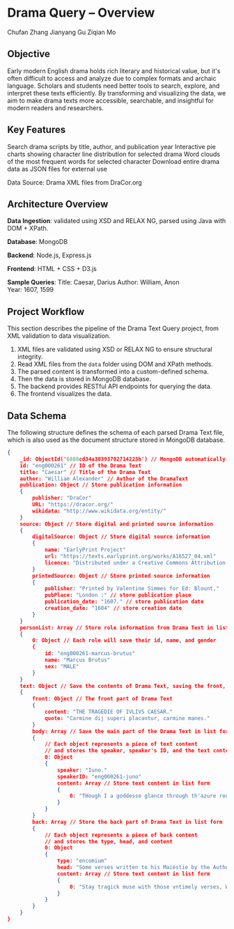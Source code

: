 # Drama Query – Overview

Chufan Zhang
Jianyang Gu
Ziqian Mo

## Objective

Early modern English drama holds rich literary and historical value, but it's often difficult to access and analyze due to complex formats and archaic language. Scholars and students need better tools to search, explore, and interpret these texts efficiently. By transforming and visualizing the data, we aim to make drama texts more accessible, searchable, and insightful for modern readers and researchers.

## Key Features

Search drama scripts by title, author, and publication year
Interactive pie charts showing character line distribution for selected drama
Word clouds of the most frequent words for selected character
Download entire drama data as JSON files for external use

Data Source: Drama XML files from DraCor.org

## Architecture Overview

**Data Ingestion**:
validated using XSD and RELAX NG, parsed using Java with DOM + XPath.

**Database**:
MongoDB

**Backend**:
Node.js, Express.js

**Frontend**:
HTML + CSS + D3.js

**Sample Queries**:
Title:   Caesar, Darius
Author:  William, Anon  
Year:    1607, 1599

## Project Workflow

This section describes the pipeline of the Drama Text Query project, from XML validation to data visualization.

1. XML files are validated using XSD or RELAX NG to ensure structural integrity.
2. Read XML files from the `data` folder using DOM and XPath methods.
3. The parsed content is transformed into a custom-defined schema.
4. Then the data is stored in MongoDB database.
5. The backend provides RESTful API endpoints for querying the data.
6. The frontend visualizes the data.

## Data Schema

The following structure defines the schema of each parsed Drama Text file, which is also used as the document structure stored in MongoDB database.

```json
{
    _id: ObjectId('6888cd34a30393702714223b') // MongoDB automatically generated unique id
    id: "eng000261" // ID of the Drama Text
    title: "Caesar" // Title of the Drama Text
    author: "William Alexander" // Author of the DramaText
    publication: Object // Store publication information
    {
        publisher: "DraCor"
        URL: "https://dracor.org/"
        wikidata: "http://www.wikidata.org/entity/"
    }
    source: Object // Store digital and printed source information
    {
        digitalSource: Object // Store digital source information
        {
            name: "EarlyPrint Project"
            url: "https://texts.earlyprint.org/works/A16527_04.xml"
            licence: "Distributed under a Creative Commons Attribution-NonCommercial 3.0 Unp…"
        }
        printedSource: Object // Store printed source information
        {
            publisher: "Printed by Valentine Simmes for Ed: Blount,"
            pubPlace: "London :" // store publication place
            publication_date: "1607." // store publication date
            creation_date: "1604" // store creation date
        }
    }
    personList: Array // Store role information from Drama Text in list form
    {
        0: Object // Each role will save their id, name, and gender
        {
            id: "eng000261-marcus-brutus"
            name: "Marcus Brutus"
            sex: "MALE"
        }
    }
    text: Object // Save the contents of Drama Text, saving the front, body, and back parts separately
    {
        front: Object // The front part of Drama Text
        {
            content: "THE TRAGEDIE OF IVLIVS CAESAR."
            quote: "Carmine dij superi placantur, carmine manes."
        }
        body: Array // Save the main part of the Drama Text in list form
        {
            // Each object represents a piece of text content
            // and stores the speaker, speaker's ID, and the text content
            0: Object
            {
                speaker: "Iuno."
                speakerID: "eng000261-juno"
                content: Array // Store text content in list form
                {
                    0: "THough I a goddesse glance through th'azure round,"
                }
            }
        }
        back: Array // Store the back part of Drama Text in list form
        {
            // Each object represents a piece of back content
            // and stores the type, head, and content
            0: Object
            {
                type: "encomium"
                head: "Some verses written to his Maiestie by the Authour at the time of his …"
                content: Array // Store text content in list form
                {
                    0: "Stay tragick muse with those vntimely verses, With raging accents and …"
                }
            }
        }
    }
}
```
